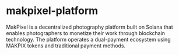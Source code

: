 # makpixel-platform
MakPixel is a decentralized photography platform built on Solana that enables photographers to monetize their work through blockchain technology. The platform operates a dual-payment ecosystem using MAKPIX tokens and traditional payment methods.
